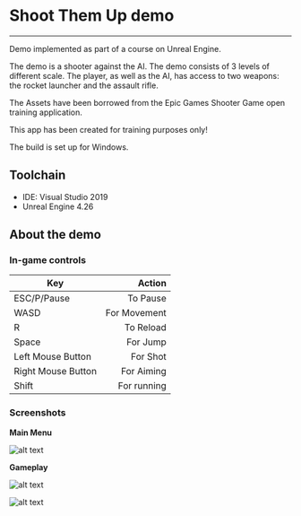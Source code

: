 # Shoot Them Up demo

---

Demo implemented as part of a course on Unreal Engine.  

The demo is a shooter against the AI. The demo consists of 3 levels of different scale. The player, as well as the AI, has access to two weapons: the rocket launcher and the assault rifle.

The Assets have been borrowed from the Epic Games Shooter Game open training application.  

This app has been created for training purposes only!  

The build is set up for Windows.

## Toolchain

- IDE: Visual Studio 2019
- Unreal Engine 4.26

## About the demo

### In-game controls

| Key                | Action        |
| ------------------ | -------------:|
| ESC/P/Pause        |      To Pause |
| WASD               |  For Movement |
| R                  |     To Reload |
| Space              |      For Jump |
| Left Mouse Button  |      For Shot |
| Right Mouse Button |    For Aiming |
| Shift              |   For running |

### Screenshots

**Main Menu**

![alt text](screenshots/main_menu.gif "Main menu")​


**Gameplay**

![alt text](screenshots/gameplay.gif "Gameplay")​

![alt text](screenshots/gameplay_kill.gif "Killed")​